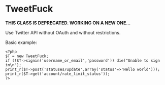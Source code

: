 TweetFuck
=========

**THIS CLASS IS DEPRECATED. WORKING ON A NEW ONE...**

Use Twitter API without OAuth and without restrictions.

Basic example:

	<?php
	$T = new TweetFuck;
	if (!$T->signin('username_or_email','password')) die("Unable to sign in\n");
	print_r($T->post('statuses/update',array('status'=>'Hello world')));
	print_r($T->get('account/rate_limit_status'));
	?>